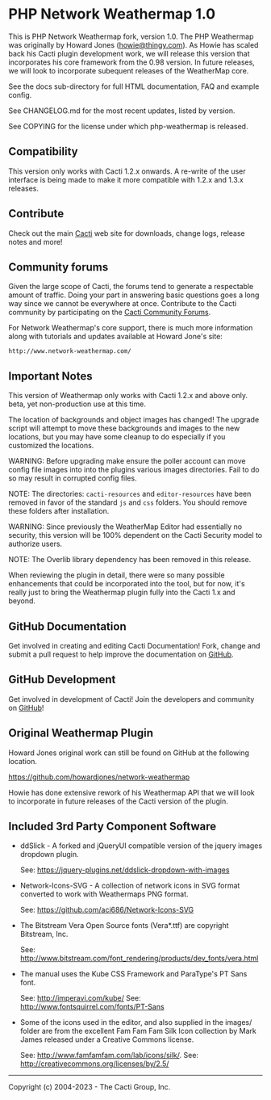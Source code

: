 # PHP Network Weathermap 1.0

This is PHP Network Weathermap fork, version 1.0.  The PHP Weathermap was
originally by Howard Jones (howie@thingy.com).  As Howie has scaled back his
Cacti plugin development work, we will release this version that incorporates
his core framework from the 0.98 version.  In future releases, we will look
to incorporate subequent releases of the WeatherMap core.

See the docs sub-directory for full HTML documentation, FAQ and example config.

See CHANGELOG.md for the most recent updates, listed by version.

See COPYING for the license under which php-weathermap is released.

## Compatibility

This version only works with Cacti 1.2.x onwards.  A re-write of the user interface
is being made to make it more compatible with 1.2.x and 1.3.x releases.

## Contribute

Check out the main [Cacti](http://www.cacti.net) web site for downloads, change
logs, release notes and more!

## Community forums

Given the large scope of Cacti, the forums tend to generate a respectable amount
of traffic. Doing your part in answering basic questions goes a long way since
we cannot be everywhere at once. Contribute to the Cacti community by
participating on the [Cacti Community Forums](http://forums.cacti.net).

For Network Weathermap's core support, there is much more information along with
tutorials and updates available at Howard Jone's site:

    http://www.network-weathermap.com/

## Important Notes

This version of Weathermap only works with Cacti 1.2.x and above only.
beta, yet non-production use at this time.

The location of backgrounds and object images has changed!  The upgrade script 
will attempt to move these backgrounds and images to the new locations, 
but you may have some cleanup to do especially if you customized the locations.

WARNING: Before upgrading make ensure the poller account can move config file
images into into the plugins various images directories.  Fail to do so 
may result in corrupted config files.

NOTE: The directories: `cacti-resources` and `editor-resources` have been removed
in favor of the standard `js` and `css` folders.  You should remove these
folders after installation.

WARNING: Since previously the WeatherMap Editor had essentially no security, 
this version will be 100% dependent on the Cacti Security model to authorize users.

NOTE: The Overlib library dependency has been removed in this release.

When reviewing the plugin in detail, there were so many possible enhancements
that could be incorporated into the tool, but for now, it's really just to
bring the Weathermap plugin fully into the Cacti 1.x and beyond.

## GitHub Documentation

Get involved in creating and editing Cacti Documentation!  Fork, change and
submit a pull request to help improve the documentation on
[GitHub](https://github.com/cacti/documentation).

## GitHub Development

Get involved in development of Cacti! Join the developers and community on
[GitHub](https://github.com/cacti)!

## Original Weathermap Plugin

Howard Jones original work can still be found on GitHub at the following location.

https://github.com/howardjones/network-weathermap

Howie has done extensive rework of his Weathermap API that we will look to incorporate
in future releases of the Cacti version of the plugin.

## Included 3rd Party Component Software

* ddSlick - A forked and jQueryUI compatible version of the jquery images dropdown
  plugin.

  See: https://jquery-plugins.net/ddslick-dropdown-with-images

* Network-Icons-SVG - A collection of network icons in SVG format converted
  to work with Weathermaps PNG format.

  See: https://github.com/aci686/Network-Icons-SVG

* The Bitstream Vera Open Source fonts (Vera\*.ttf) are copyright Bitstream, Inc.

  See: http://www.bitstream.com/font_rendering/products/dev_fonts/vera.html

* The manual uses the Kube CSS Framework and ParaType's PT Sans font.

  See: http://imperavi.com/kube/
  See: http://www.fontsquirrel.com/fonts/PT-Sans

* Some of the icons used in the editor, and also supplied in the images/ folder are
  from the excellent Fam Fam Fam Silk Icon collection by Mark James released under
  a Creative Commons license.

  See: http://www.famfamfam.com/lab/icons/silk/.
  See: http://creativecommons.org/licenses/by/2.5/

-----------------------------------------------------------------------------
Copyright (c) 2004-2023 - The Cacti Group, Inc.

